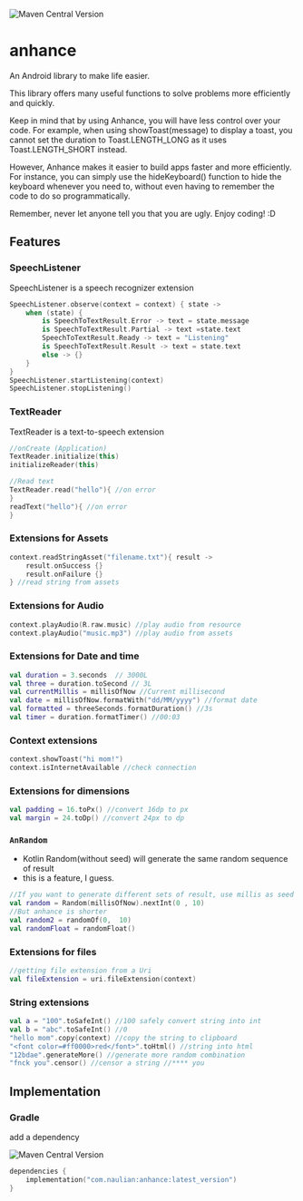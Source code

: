 ![Maven Central Version](https://img.shields.io/maven-central/v/com.naulian/anhance?versionPrefix=2025.06.02&style=for-the-badge&label=Maven)


# anhance 

An Android library to make life easier. 

This library offers many useful functions to solve problems more efficiently and quickly.

Keep in mind that by using Anhance, you will have less control over your code. For example, when using showToast(message) to display a toast, you cannot set the duration to Toast.LENGTH_LONG as it uses Toast.LENGTH_SHORT instead.

However, Anhance makes it easier to build apps faster and more efficiently. For instance, you can simply use the hideKeyboard() function to hide the keyboard whenever you need to, without even having to remember the code to do so programmatically.

Remember, never let anyone tell you that you are ugly. Enjoy coding! :D

## Features

### SpeechListener
SpeechListener is a speech recognizer extension
```kotlin
SpeechListener.observe(context = context) { state ->
    when (state) {
        is SpeechToTextResult.Error -> text = state.message
        is SpeechToTextResult.Partial -> text =state.text
        SpeechToTextResult.Ready -> text = "Listening"
        is SpeechToTextResult.Result -> text = state.text
        else -> {}
    }
}
SpeechListener.startListening(context)
SpeechListener.stopListening()
```

### TextReader
TextReader is a text-to-speech extension
```kotlin
//onCreate (Application)
TextReader.initialize(this)
initializeReader(this)

//Read text
TextReader.read("hello"){ //on error 
}
readText("hello"){ //on error 
}
```

### Extensions for Assets

```kotlin
context.readStringAsset("filename.txt"){ result ->
    result.onSuccess {}
    result.onFailure {}
} //read string from assets
```

### Extensions for Audio

```kotlin
context.playAudio(R.raw.music) //play audio from resource
context.playAudio("music.mp3") //play audio from assets
```

### Extensions for Date and time
```kotlin
val duration = 3.seconds  // 3000L
val three = duration.toSecond // 3L
val currentMillis = millisOfNow //Current millisecond
val date = millisOfNow.formatWith("dd/MM/yyyy") //format date
val formatted = threeSeconds.formatDuration() //3s
val timer = duration.formatTimer() //00:03

```

### Context extensions
```kotlin
context.showToast("hi mom!")
context.isInternetAvailable //check connection
```

### Extensions for dimensions
```kotlin
val padding = 16.toPx() //convert 16dp to px
val margin = 24.toDp() //convert 24px to dp
```


### `AnRandom` 
- Kotlin Random(without seed) will generate the same random sequence of result
- this is a feature, I guess.
```kotlin
//If you want to generate different sets of result, use millis as seed
val random = Random(millisOfNow).nextInt(0 , 10)
//But anhance is shorter
val random2 = randomOf(0,  10)
val randomFloat = randomFloat()
```

### Extensions for files
```kotlin
//getting file extension from a Uri
val fileExtension = uri.fileExtension(context)
```

### String extensions
```kotlin
val a = "100".toSafeInt() //100 safely convert string into int
val b = "abc".toSafeInt() //0
"hello mom".copy(context) //copy the string to clipboard
"<font color=#ff0000>red</font>".toHtml() //string into html
"12bdae".generateMore() //generate more random combination
"fnck you".censor() //censor a string //**** you
```


## Implementation
### Gradle

add a dependency 

![Maven Central Version](https://img.shields.io/maven-central/v/com.naulian/anhance?versionPrefix=2025.06.02&style=for-the-badge&label=Maven)
```kotlin
dependencies {
    implementation("com.naulian:anhance:latest_version")
}
```
